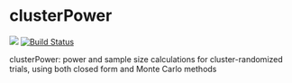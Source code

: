 clusterPower
============

[![](http://cranlogs.r-pkg.org/badges/clusterPower)](https://cran.r-project.org/web/packages/clusterPower/index.html)
[![Build Status](https://travis-ci.org/Kenkleinman/clusterPower.svg?branch=master)](https://travis-ci.org/Kenkleinman/clusterPower)


clusterPower: power and sample size calculations for cluster-randomized trials, using both closed form and Monte Carlo methods


